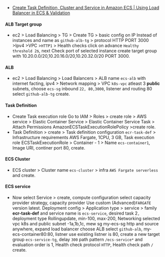 - [Create Task Definition, Cluster and Service in Amazon ECS | Using Load Balancer in ECS & Validation](https://www.youtube.com/watch?v=MpumO3TP8VY)
#### ALB Target group
- ec2 > Load Balancing > TG > Create TG > basic config on IP Instead of instances and name as `github-alb-tg` > protocol HTTP PORT 3000 >Ipv4 >VPC >`HTTP1` > Health checks click on advance `Healthy threshold 2`s, next Check port of selected instance create target group with 10.20.0.0/20,10.20.16.0/20,10.20.32.0/20 PORT 3000.
#### ALB
- ec2 > Load Balancing > Load Balancers > ALB name `ecs-alb`  with  internet facting, ipv4 > Network mapping > VPC `k8s-vpc` atleast 3 **public** subnets, choose `ecs-sg` inbound `22, 80,3000`, listener and routing 80 select `github-alb-tg` create.
#### Task Definition
- Create Task execution role Go to IAM > Roles > create role > AWS service > Elastic Container Service > Elastic Container Service Task > Attach Permissions AmazonECSTaskExecutionRolePolicy >create role.
- Task Definition > create > Task definition configuration `ecr-task-def` > Infrastructure requirements AWS Fargate, 1CPU, 3 GB, Task execution role ECSTaskExecutionRole > Container - 1 > Name `ecs-container1`, Image URI, continer port 80, create.
#### ECS Cluster
- ECS cluster > Cluster name `ecs-cluster` > infra `AWS Fargate serverless` and create.
#### ECS service
- Now select Service > create, compute configuration select capacity provider strategy, capacity provider Use custom (Advanced)`FARGATE` version latest.  Deployment config > Application type > service > family **ecr-task-def** and service name is `ecs-service`,  desired task 2`, `deployment type Rollingupdate, min-100, max-200, Networking selected vpc k8s and public subnet -1a,1b,1c, mew sg my-ecs-sg http and source anywhere, expand load balancer choose ALB select `github-alb`, my-ecs-container80:80, listner use existing listner  is 80, create a new target group `ecs-service-tg`, delay `300` path pattern `/ecs-service*` and evaluation order is 1, Health check protocol `HTTP`, Health check path `/` create.